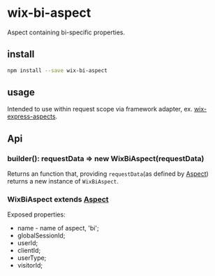 # wix-bi-aspect

Aspect containing bi-specific properties.

## install

```bash
npm install --save wix-bi-aspect
```

## usage

Intended to use within request scope via framework adapter, ex. [wix-express-aspects](../wix-express-aspects).

## Api
### builder(): requestData => new WixBiAspect(requestData)
Returns an function that, providing `requestData`(as defined by [Aspect](../wix-aspects)) returns a new instance of `WixBiAspect`.

### WixBiAspect extends [Aspect](../wix-aspects)
Exposed properties:
 - name - name of aspect, 'bi';
 - globalSessionId;
 - userId;
 - clientId;
 - userType;
 - visitorId;
